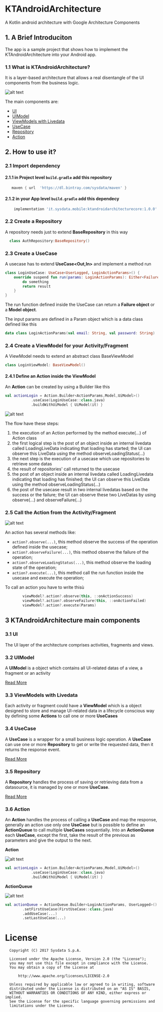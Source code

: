 # KTAndroidArchitecture
A Kotlin android architecture with Google Architecture Components
## 1. A Brief Introduciton
The app is a sample project that shows how to implement the KTAndroidArchitecture into your Android app.

### 1.1 What is KTAndroidArchitecture?
It is a layer-based architecture that allows a real disentangle of the UI components from the business logic. 

![alt text](https://cdn-images-1.medium.com/max/800/1*I9WPcnpGNuI4CjxxrkP0-g.png "Simple Architecture Diagram")

The main components are:

* [UI](Ui.md)
* [UIModel](UiModel.md)
* [ViewModels with Livedata](ViewModel.md)
* [UseCase](UseCase.md)
* [Repository](Repository.md)
* [Action](Action.md)

## 2&#46; How to use it?

### 2.1 Import dependency

#### 2.1.1 in **Project level `build.gradle`** add this repository
```gradle
   maven { url  'https://dl.bintray.com/sysdata/maven' }
```
#### 2.1.2 in your **App level `build.gradle`** add this dependecy
```gradle
    implementation 'it.sysdata.mobile:ktandroidarchitecturecore:1.0.0'
```

### 2.2 Create a Repository
A repository needs just to extend **BaseRepository** in this way 
```kotlin
  class AuthRepository:BaseRepository() 
```

### 2.3 Create a UseCase
A usecase has to extend **UseCase<Out,In>** and implement a method run
```kotlin
class LoginUseCase: UseCase<UserLogged, LoginActionParams>() {
    override suspend fun run(params: LoginActionParams): Either<Failure, UserLogged> {
        do something
        return result
    }
}
```
The run function defined inside the UseCase can return a **Failure object** or a **Model object**.

The input params are defined in a Param object which is a data class defined like this
```kotlin
data class LoginActionParams(val email: String, val password: String) : ActionParams()
```

### 2.4 Create a ViewModel for your Activity/Fragment

A ViewModel needs to extend an abstract class BaseViewModel 
```kotlin
class LoginViewModel: BaseViewModel()
```

#### 2.4.1 Define an Action inside the ViewModel

An **Action** can be created by using a Builder like this
```kotlin
val actionLogin = Action.Builder<ActionParams,Model,UiModel>()
            .useCase(LoginUseCase::class.java)
            .buildWithUiModel { UiModel(it) }
```

![alt text](https://github.com/SysdataSpA/KTAndroidArchitecture/blob/develop/ActionFlowDiagram.png)

The flow have these steps:
1. the execution of an Action performed by the method execute(...) of Action class
2. the first logical step is the post of an object inside an internal livedata called LoadingLiveData indicating that loading has started; the UI can observe this LiveData using the method observeLoadingStatus(...)
3. the next step is the execution of a usecase which use repositories to retrieve some datas
4. the result of repositories' call returned to the usecase
5. the post of an object inside an internal livedata called LoadingLivedata indicating that loading has finished; the UI can observe this LiveData using the method observeLoadingStatus(...)
6. the post of the usecase result in two internal livedatas based on the success or the failure; the UI can observe these two LiveDatas by using observe(...) and observeFailure(...)

### 2.5 Call the Action from the Activity/Fragment

![alt text](https://github.com/SysdataSpA/KTAndroidArchitecture/blob/develop/UI_to_VM.png)

An action has several methods like:
- ``` action?.observe(...) ```, this method observe the success of the operation defined inside the usecase;
- ``` action?.observeFailure(...) ```, this method observe the failure of the operation; 
- ``` action?.observeLoadingStatus(...) ```, this method observe the loading state of the operation; 
- ``` action?.execute(...) ```, this method call the run function inside the usecase and execute the operation;

To call an action you have to write thisù
```kotlin
        viewModel?.action?.observe(this, ::onActionSuccess)
        viewModel?.action?.observeFailure(this, ::onActionFailed)
        viewModel?.action?.execute(Params)
```

## 3 KTAndroidArchitecture main components

### 3.1 UI

The UI layer of the architecture comprises activities, fragments and views. 

### 3.2 UIModel

A **UIModel** is a object which contains all UI-related datas of a view, a fragment or an activity

[Read More](UiModel.md)

### 3.3 ViewModels with Livedata

Each activity or fragment could have a **ViewModel** which is a object designed to store and manage UI-related data in a lifecycle conscious way by defining some **Actions** to call one or more **UseCases**

### 3.4 UseCase
A **UseCase** is a wrapper for a small business logic operation. A **UseCase** can use one or more **Repository** to get or write the requested data, then it returns the response event.

[Read More](UseCase.md)

### 3.5 Repository
A **Repository** handles the process of saving or retrieving data from a datasource, it is managed by one or more **UseCase**.

[Read More](Repository.md)

### 3.6 Action
An **Action** handles the process of calling a **UseCase** and map the response, generally an action use only one **UseCase** but is possible to define an **ActionQueue** to call multiple **UseCases** sequentially.
Into an **ActionQueue** each **UseCase**, except the first, take the result of the previous as parameters and give the output to the next.

**Action**

![alt text](https://github.com/SysdataSpA/KTAndroidArchitecture/blob/develop/actionSingleUseCase.png "Action")

```kotlin
val actionLogin = Action.Builder<ActionParams,Model,UiModel>()
            .useCase(LoginUseCase::class.java)
            .buildWithUiModel { UiModel(it) }
```

**ActionQueue**

![alt text](https://github.com/SysdataSpA/KTAndroidArchitecture/blob/develop/actionQueue.png "ActionQueue")

```kotlin
val actionQueue = ActionQueue.Builder<LoginActionParams, UserLogged>()
        .setFirstUseCase(FirstUseCase::class.java)
        .addUseCase(...)
        .setLastUseCase(...)
```

# License

      Copyright (C) 2017 Sysdata S.p.A.

      Licensed under the Apache License, Version 2.0 (the "License");
      you may not use this file except in compliance with the License.
      You may obtain a copy of the License at

          http://www.apache.org/licenses/LICENSE-2.0

      Unless required by applicable law or agreed to in writing, software
      distributed under the License is distributed on an "AS IS" BASIS,
      WITHOUT WARRANTIES OR CONDITIONS OF ANY KIND, either express or implied.
      See the License for the specific language governing permissions and
      limitations under the License.
 
